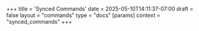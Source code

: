 +++
title = 'Synced Commands'
date = 2025-05-10T14:11:37-07:00
draft = false
layout = "commands"
type = "docs"
[params]
    context = "synced_commands"
+++
